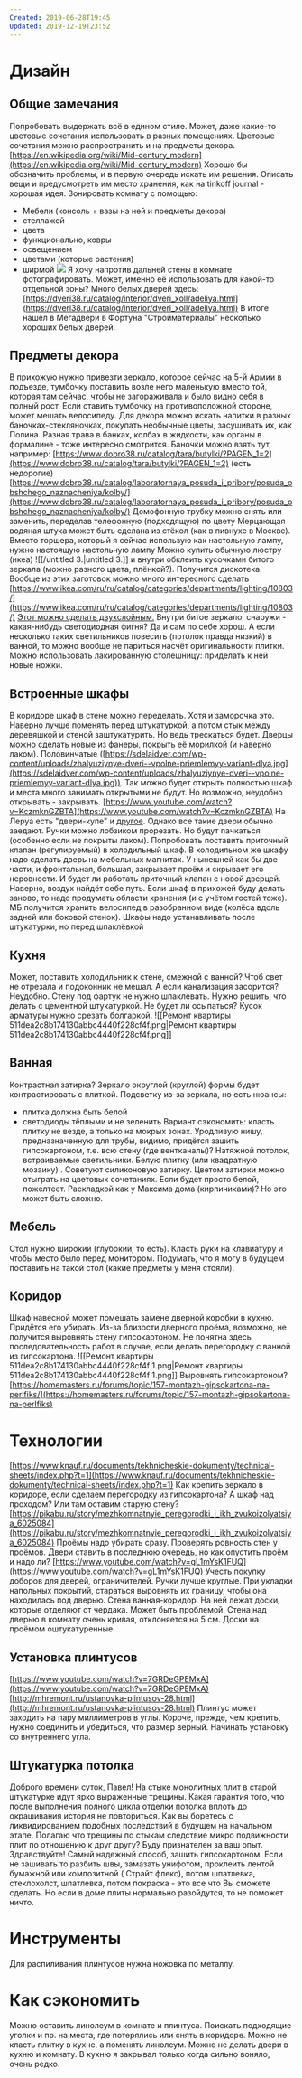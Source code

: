 ```yaml
---
Created: 2019-06-28T19:45
Updated: 2019-12-19T23:52
---
```

# Дизайн
## Общие замечания
Попробовать выдержать всё в едином стиле. Может, даже какие-то цветовые сочетания использовать в разных помещениях. Цветовые сочетания можно распространить и на предметы декора.
[https://en.wikipedia.org/wiki/Mid-century_modern](https://en.wikipedia.org/wiki/Mid-century_modern)
Хорошо бы обозначить проблемы, и в первую очередь искать им решения. Описать вещи и предусмотреть им место хранения, как на tinkoff journal - хорошая идея.
Зонировать комнату с помощью:
- Мебели (консоль + вазы на ней и предметы декора)
- стеллажей
- цвета
- функционально, ковры
- освещением
- цветами (которые растения)
- ширмой
[![](https://i.pinimg.com/236x/0d/95/60/0d9560f098f7a5c617cd65178871fea1.jpg)](https://i.pinimg.com/236x/0d/95/60/0d9560f098f7a5c617cd65178871fea1.jpg)
Я хочу напротив дальней стены в комнате фотографировать. Может, именно её использовать для какой-то отдельной зоны?
Много белых дверей здесь: [https://dveri38.ru/catalog/interior/dveri_xoll/adeliya.html](https://dveri38.ru/catalog/interior/dveri_xoll/adeliya.html)
В итоге нашёл в Мегадвери в Фортуна "Стройматериалы" несколько хороших белых дверей.
## Предметы декора
В прихожую нужно привезти зеркало, которое сейчас на 5-й Армии в подъезде, тумбочку поставить возле него маленькую вместо той, которая там сейчас, чтобы не загораживала и было видно себя в полный рост. Если ставить тумбочку на противоположной стороне, может мешать велосипеду.
Для декора можно искать напитки в разных баночках-стекляночках, покупать необычные цветы, засушивать их, как Полина. Разная трава в банках, колбах в жидкости, как органы в формалине - тоже интересно смотрится.
Баночки можно взять тут, например:
[https://www.dobro38.ru/catalog/tara/butylki/?PAGEN_1=2](https://www.dobro38.ru/catalog/tara/butylki/?PAGEN_1=2) (есть недорогие)
[https://www.dobro38.ru/catalog/laboratornaya_posuda_i_pribory/posuda_obshchego_naznacheniya/kolby/](https://www.dobro38.ru/catalog/laboratornaya_posuda_i_pribory/posuda_obshchego_naznacheniya/kolby/)
Домофонную трубку можно снять или заменить, переделав телефонную (подходящую) по цвету
Мерцающая водяная штука может быть сделана из стёкол (как в пивнухе в Москве).
Вместо торшера, который я сейчас использую как настольную лампу, нужно настоящую настольную лампу
Можно купить обычную люстру (икеа)
![[/untitled 3.|untitled 3.]]
и внутри обклеить кусочками битого зеркала (можно разного цвета, плёнкой?). Получится дискотека.
Вообще из этих заготовок можно много интересного сделать [https://www.ikea.com/ru/ru/catalog/categories/departments/lighting/10803/](https://www.ikea.com/ru/ru/catalog/categories/departments/lighting/10803/)
[Этот можно сделать двухслойным.](https://www.ikea.com/ru/ru/catalog/products/10437614/) Внутри битое зеркало, снаружи - какая-нибудь светодиодная фигня? Да и сам по себе хорош.
А если несколько таких светильников повесить (потолок правда низкий) в ванной, то можно вообще не париться насчёт оригинальности плитки.
Можно использовать лакированную столешницу: приделать к ней новые ножки.
## Встроенные шкафы
В коридоре шкаф в стене можно переделать. Хотя и заморочка это. Наверно лучше поменять перед штукатуркой, а потом стык между деревяшкой и стеной заштукатурить. Но ведь трескаться будет. Дверцы можно сделать новые из фанеры, покрыть её морилкой (и наверно лаком). Половинчатые ([https://sdelaidver.com/wp-content/uploads/zhalyuziynye-dveri--vpolne-priemlemyy-variant-dlya.jpg](https://sdelaidver.com/wp-content/uploads/zhalyuziynye-dveri--vpolne-priemlemyy-variant-dlya.jpg)). Так можно будет открыть полностью шкаф и места много занимать открытыми не будут. Но возможно, неудобно открывать - закрывать. [https://www.youtube.com/watch?v=KczmknGZBTA](https://www.youtube.com/watch?v=KczmknGZBTA)
На Леруа есть "двери-купе" и [другое](https://irkutsk.leroymerlin.ru/catalogue/garderobnye-sistemy/). Однако все такие двери обычно заедают.
Ручки можно лобзиком прорезать. Но будут пачкаться (особенно если не покрыты лаком).
Попробовать поставить приточный клапан (регулируемый) в холодильный шкаф. В холодильном же шкафу надо сделать дверь на мебельных магнитах. У нынешней как бы две части, и фронтальная, большая, закрывает проём и скрывает его неровности. И будет ли работать приточный клапан с новой дверцей. Наверно, воздух найдёт себе путь.
Если шкаф в прихожей буду делать заново, то надо продумать области хранения (и с учётом гостей тоже). МБ получится хранить велосипед в разобранном виде (колёса вдоль задней или боковой стенок).
Шкафы надо устанавливать после штукатурки, но перед шпаклёвкой
## Кухня
Может, поставить холодильник к стене, смежной с ванной? Чтоб свет не отрезала и подоконник не мешал. А если канализация засорится? Неудобно.
Стену под фартук не нужно шпаклевать.
Нужно решить, что делать с цементной штукатуркой. Не будет ли осыпаться?
Кусок арматуры нужно срезать болгаркой.
![[Ремонт квартиры 511dea2c8b174130abbc4440f228cf4f.png|Ремонт квартиры 511dea2c8b174130abbc4440f228cf4f.png]]
## Ванная
Контрастная затирка?
Зеркало округлой (круглой) формы будет контрастировать с плиткой. Подсветку из-за зеркала, но есть нюансы:
- плитка должна быть белой
- светодиоды тёплыми и не зеленить
Вариант сэкономить: класть плитку не везде, а только на мокрых зонах.
Уродливую нишу, предназначенную для трубы, видимо, придётся зашить гипсокартоном, т.е. всю стену (где вентканалы)?
Натяжной потолок, встраиваемые светильники. Белую плитку (или квадратную мозаику) . Советуют силиконовую затирку. Цветом затирки можно отыграть на цветовых сочетаниях. Если будет просто белой, пожелтеет. Раскладкой как у Максима дома (кирпичиками)? Но это может быть сложно.
## Мебель
Стол нужно широкий (глубокий, то есть). Класть руки на клавиатуру и чтобы место было перед монитором. Подумать, что я могу в будущем поставить на такой стол (какие предметы у меня стояли).
## Коридор
Шкаф навесной может помешать замене дверной коробки в кухню. Придётся его убирать. Из-за близости дверного проёма, возможно, не получится выровнять стену гипсокартоном. Не понятна здесь последовательность работ в случае, если делать перегородку с ванной из гипсокартона.
![[Ремонт квартиры 511dea2c8b174130abbc4440f228cf4f 1.png|Ремонт квартиры 511dea2c8b174130abbc4440f228cf4f 1.png]]
Выровнять гипсокартоном? [https://homemasters.ru/forums/topic/157-montazh-gipsokartona-na-perlfiks/](https://homemasters.ru/forums/topic/157-montazh-gipsokartona-na-perlfiks)
# Технологии
[https://www.knauf.ru/documents/tekhnicheskie-dokumenty/technical-sheets/index.php?t=1](https://www.knauf.ru/documents/tekhnicheskie-dokumenty/technical-sheets/index.php?t=1)
Как крепить зеркало в коридоре, если сделаем перегородку из гипсокартона? А шкаф над проходом? Или там оставим старую стену?
[https://pikabu.ru/story/mezhkomnatnyie_peregorodki_i_ikh_zvukoizolyatsiya_6025084](https://pikabu.ru/story/mezhkomnatnyie_peregorodki_i_ikh_zvukoizolyatsiya_6025084)
Проёмы надо убирать сразу. Проверять ровность стен у проёмов. Двери ставить в последнюю очередь, но как опустить проём и надо ли?
[https://www.youtube.com/watch?v=gL1mYsK1FUQ](https://www.youtube.com/watch?v=gL1mYsK1FUQ)
Учесть покупку доборов для дверей, ограничителей. Ручки лучше круглые. При укладки напольных покрытий, стараться выровнять их границу, чтобы она находилась под дверью.
Стена ванная-коридор. На ней лежат доски, которые отделяют от чердака. Может быть проблемой.
Стена над дверью в комнату очень кривая, отклоняется на 5 см. Доски на проёмом оштукатуренные.
## Установка плинтусов
[https://www.youtube.com/watch?v=7GRDeGPEMxA](https://www.youtube.com/watch?v=7GRDeGPEMxA)
[http://mhremont.ru/ustanovka-plintusov-28.html](http://mhremont.ru/ustanovka-plintusov-28.html)
Плинтус может заходить на пару миллиметров в углы. Короче, прежде, чем крепить, нужно соединить и убедиться, что размер верный. Начинать установку со внутреннего угла.
## Штукатурка потолка
Доброго времени суток, Павел! На стыке монолитных плит в старой штукатурке идут ярко выраженные трещины. Какая гарантия того, что после выполнения полного цикла отделки потолка вплоть до окрашивания история не повториться. Как вы боретесь с ликвидированием подобных последствий в будущем на начальном этапе. Полагаю что трещины по стыкам следствие микро подвижности плит по отношению к друг другу? Буду признателен за ваш опыт.
Здравствуйте! Самый надежный способ, зашить гипсокартоном. Если не зашивать то разбить швы, замазать унифотом, проклеить лентой бумажной или композитной ( Страйт флекс), потом шпатлевка, стеклохолст, шпатлевка, потом покраска - это все что Вы сможете сделать. Но если в доме плиты нормально разойдутся, то не поможет ничто.
# Инструменты
Для распиливания плинтусов нужна ножовка по металлу.
# Как сэкономить
Можно оставить линолеум в комнате и плинтуса. Поискать подходящие уголки и пр. на места, где потерялись или снять в коридоре.
Можно не класть плитку в кухне, а поменять линолеум.
Можно не делать двери в кухню и комнату. В кухню я закрывал только когда сильно воняло, очень редко.